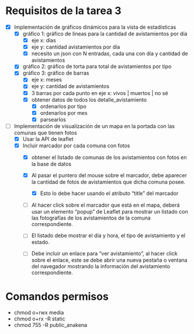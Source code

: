 # Requisitos de la tarea 3

- [x] Implementación de gráficos dinámicos para la vista de estadísticas
  - [x] gráfico 1: gráfico de lineas para la cantidad de avistamientos por día
    - [x] eje x: días
    - [x] eje y: cantidad avistamientos por día
    - [x] necesito un json con N entradas, cada una con día y cantidad de avistamientos
  - [x] gráfico 2: gráfico de torta para total de avistamientos por tipo
  - [x] gráfico 3: gráfico de barras
    - [x] eje x: meses 
    - [x] eje y: cantidad de avistamientos
    - [x] 3 barras por cada punto en eje x: vivos | muertos | no sé 
    - [x] obtener datos de todos los detalle_avistamiento
      - [x] ordenarlos por tipo
      - [x] ordenarlos por mes
      - [x] parsearlos
- [ ] Implementación de visualización de un mapa en la portada con las comunas que tienen fotos
  - [x] Usar la API de leaflet
  - [x] Incluir marcador por cada comuna con fotos
    - [x] obtener el listado de comunas de los avistamientos con fotos en la base de datos
    - [x] Al pasar el puntero del mouse sobre el marcador, debe aparecer la cantidad de fotos de avistamientos que dicha comuna posee.
      - [x] Esto lo debe hacer usando el atributo “title” del marcador
    - [ ] Al hacer click sobre el marcador que está en el mapa, deberá usar un elemento “popup” de Leaflet para mostrar un listado con las
fotografías de los avistamientos de la comuna correspondiente.
    - [ ]  El listado debe mostrar el día y hora, el tipo de avistamiento y el estado.
    - [ ]  Debe incluir un enlace para “ver avistamiento”, al hacer click sobre el enlace, este se debe abrir una nueva pestaña o ventana
del navegador mostrando la información del avistamiento correspondiente.


# Comandos permisos

- chmod o+rwx media
- chmod o+rx -R static
- chmod 755 -R public_anakena